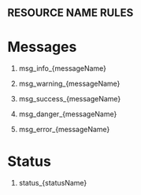 ## RESOURCE NAME RULES

# Messages
    
1. msg_info_{messageName}

2. msg_warning_{messageName}

3. msg_success_{messageName}

4. msg_danger_{messageName}

4. msg_error_{messageName}

# Status

1. status_{statusName}

# 

